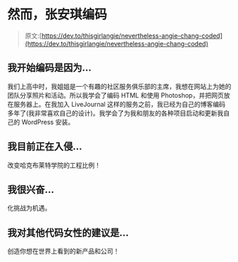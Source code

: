 # 然而，张安琪编码

> 原文:[https://dev.to/thisgirlangie/nevertheless-angie-chang-coded](https://dev.to/thisgirlangie/nevertheless-angie-chang-coded)

## [](#i-began-coding-because)我开始编码是因为...

我们上高中时，我姐姐是一个有趣的社区服务俱乐部的主席，我想在网站上为她的团队分享照片和活动。所以我学会了编码 HTML 和使用 Photoshop，并把网页放在服务器上。在我加入 LiveJournal 这样的服务之前，我已经为自己的博客编码多年了(我非常喜欢自己的设计)。我学会了为我和朋友的各种项目启动和更新我自己的 WordPress 安装。

## [](#im-currently-hacking-on)我目前正在入侵...

改变哈克布莱特学院的工程比例！

## [](#im-excited-about)我很兴奋...

化挑战为机遇。

## [](#my-advice-for-other-women-who-code-is)我对其他代码女性的建议是...

创造你想在世界上看到的新产品和公司！